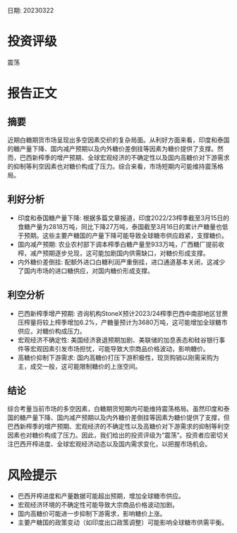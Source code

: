 
日期: 20230322

# 投资评级

震荡

# 报告正文

## 摘要

近期白糖期货市场呈现出多空因素交织的复杂局面。从利好方面来看，印度和泰国的糖产量下降、国内减产预期以及内外糖价差倒挂等因素为糖价提供了支撑。然而，巴西新榨季的增产预期、全球宏观经济的不确定性以及国内高糖价对下游需求的抑制等利空因素也对糖价构成了压力。综合来看，市场短期内可能维持震荡格局。

## 利好分析

* 印度和泰国糖产量下降: 根据多篇文章报道，印度2022/23榨季截至3月15日的食糖产量为2818万吨，同比下降27万吨，泰国截至3月16日的累计产糖量也低于预期。这些主要产糖国的产量下降可能导致全球糖市供应趋紧，支撑糖价。
* 国内减产预期: 农业农村部下调本榨季白糖产量至933万吨，广西糖厂提前收榨，减产预期逐步兑现，这可能加剧国内供需缺口，对糖价形成支撑。
* 内外糖价差倒挂: 配额外进口白糖利润严重倒挂，进口通道基本关闭，这减少了国内市场的进口糖供应，对国内糖价形成支撑。

## 利空分析

* 巴西新榨季增产预期: 咨询机构StoneX预计2023/24榨季巴西中南部地区甘蔗压榨量将较上榨季增加6.2%，产糖量预计为3680万吨，这可能增加全球糖市供应，对糖价构成压力。
* 宏观经济不确定性: 美国经济衰退预期加剧、美联储的加息表态和硅谷银行事件等宏观因素引发市场担忧，可能导致大宗商品价格波动，影响糖价。
* 高糖价抑制下游需求: 国内高糖价打压下游积极性，现货购销以刚需采购为主，成交一般，这可能限制糖价的上涨空间。

## 结论

综合考量当前市场的多空因素，白糖期货短期内可能维持震荡格局。虽然印度和泰国的糖产量下降、国内减产预期以及内外糖价差倒挂等因素为糖价提供了支撑，但巴西新榨季的增产预期、宏观经济的不确定性以及高糖价对下游需求的抑制等利空因素也对糖价构成了压力。因此，我们给出的投资评级为“震荡”。投资者应密切关注巴西开榨进度、全球宏观经济动态以及国内需求变化，以把握市场机会。

# 风险提示

* 巴西开榨进度和产量数据可能超出预期，增加全球糖市供应。
* 宏观经济环境的不确定性可能导致大宗商品价格波动加剧。
* 国内高糖价可能进一步抑制下游需求，影响糖价上涨。
* 主要产糖国的政策变动（如印度出口政策调整）可能影响全球糖市供需平衡。
